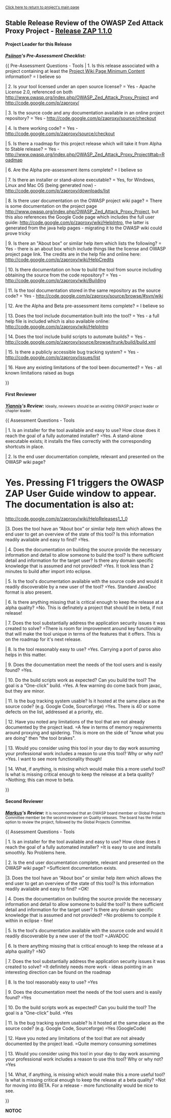 <small>[Click here to return to project's main
page](:OWASP_Zed_Attack_Proxy_Project "wikilink")</small>

## Stable Release Review of the OWASP Zed Attack Proxy Project - [Release ZAP 1.1.0](Projects/OWASP_Zed_Attack_Proxy_Project/Releases/ZAP_1.1.0 "wikilink")

#### Project Leader for this Release

***[Psiinon](User:Psiinon "wikilink")'s Pre-Assessment Checklist:***

{{ Pre-Assessment Questions - Tools | 1. Is this release associated with
a project containing at least the [Project Wiki Page Minimum
Content](Assessing_Project_Health#Project_Wiki_Page_Minimal_Content "wikilink")
information? = I believe so

| 2. Is your tool licensed under an open source license? = Yes - Apache
License 2.0, referenced on both
<http://www.owasp.org/index.php/OWASP_Zed_Attack_Proxy_Project> and
<http://code.google.com/p/zaproxy/>

| 3. Is the source code and any documentation available in an online
project repository? = Yes -
<http://code.google.com/p/zaproxy/source/checkout>

| 4. Is there working code? = Yes -
<http://code.google.com/p/zaproxy/source/checkout>

| 5. Is there a roadmap for this project release which will take it from
Alpha to Stable release? = Yes -
<http://www.owasp.org/index.php/OWASP_Zed_Attack_Proxy_Project#tab=Roadmap>

| 6. Are the Alpha pre-assessment items complete? = I believe so

| 7. Is there an installer or stand-alone executable? = Yes, for
Windows, Linux and Mac OS (being generated now) -
<http://code.google.com/p/zaproxy/downloads/list>

| 8. Is there user documentation on the OWASP project wiki page? = There
is some documentation on the project page
<http://www.owasp.org/index.php/OWASP_Zed_Attack_Proxy_Project>, but
this also references the Google Code page which includes the full user
guide: <http://code.google.com/p/zaproxy/wiki/HelpIntro>, the latter is
generated from the java help pages - migrating it to the OWASP wiki
could prove tricky

| 9. Is there an "About box" or similar help item which lists the
following? = Yes - there is an about box which include things like the
license and OWASP project page link. The credits are in the help file
and online here: <http://code.google.com/p/zaproxy/wiki/HelpCredits>

| 10. Is there documentation on how to build the tool from source
including obtaining the source from the code repository? = Yes -
<http://code.google.com/p/zaproxy/wiki/Building>

| 11. Is the tool documentation stored in the same repository as the
source code? = Yes -
<http://code.google.com/p/zaproxy/source/browse/#svn/wiki>

| 12. Are the Alpha and Beta pre-assessment items complete? = I believe
so

| 13. Does the tool include documentation built into the tool? = Yes - a
full help file is included which is also available online:
<http://code.google.com/p/zaproxy/wiki/HelpIntro>

| 14. Does the tool include build scripts to automate builds? = Yes -
<http://code.google.com/p/zaproxy/source/browse/trunk/build/build.xml>

| 15. Is there a publicly accessible bug tracking system? = Yes -
<http://code.google.com/p/zaproxy/issues/list>

| 16. Have any existing limitations of the tool been documented? = Yes -
all known limitations raised as bugs

}}

#### First Reviewer

***[Yiannis](User:Yiannis "wikilink")'s Review:***
<small>Ideally, reviewers should be an existing OWASP project leader or
chapter leader.</small>

{{ Assessment Questions - Tools

| 1. Is an installer for the tool available and easy to use? How close
does it reach the goal of a fully automated installer? =Yes. A
stand-alone executable exists; it installs the files correctly with the
corresponding shortcuts in place.

| 2. Is the end user documentation complete, relevant and presented on
the OWASP wiki page?

# Yes. Pressing F1 triggers the OWASP ZAP User Guide window to appear. The documentation is also at:

<http://code.google.com/p/zaproxy/wiki/HelpReleases1_1_0>

|3. Does the tool have an “About box” or similar help item which allows
the end user to get an overview of the state of this tool? Is this
information readily available and easy to find? =Yes.

| 4. Does the documentation on building the source provide the necessary
information and detail to allow someone to build the tool? Is there
sufficient detail and information for the target user? Is there any
domain specific knowledge that is assumed and not provided? =Yes. It
took less than 2 minutes to build after import into eclipse.

| 5. Is the tool's documentation available with the source code and
would it readily discoverable by a new user of the tool? =Yes. Standard
JavaDoc format is also present.

| 6. Is there anything missing that is critical enough to keep the
release at a alpha quality? =No. This is definately a project that
should be in beta, if not release\!

| 7. Does the tool substantially address the application security issues
it was created to solve? =There is room for improvement around key
functionality that will make the tool unique in terms of the features
that it offers. This is on the roadmap for it's next release.

| 8. Is the tool reasonably easy to use? =Yes. Carrying a port of paros
also helps in this matter.

| 9. Does the documentation meet the needs of the tool users and is
easily found? =Yes.

| 10. Do the build scripts work as expected? Can you build the tool? The
goal is a “One-click” build. =Yes. A few warning do come back from
javac, but they are minor.

| 11. Is the bug tracking system usable? Is it hosted at the same place
as the source code? (e.g. Google Code, Sourceforge) =Yes. There is 40 or
some defects on the list, addressed at a priority, etc.

| 12. Have you noted any limitations of the tool that are not already
documented by the project lead. =A few in terms of memory requirements
around proxying and spidering. This is more on the side of "know what
you are doing" then "the tool brakes".

| 13. Would you consider using this tool in your day to day work
assuming your professional work includes a reason to use this tool? Why
or why not? =Yes. I want to see more functionality though\!

| 14. What, if anything, is missing which would make this a more useful
tool? Is what is missing critical enough to keep the release at a beta
quality? =Nothing; this can move to beta.

}}

#### Second Reviewer

***[Markus](User:Dr._Markus_Maria_Miedaner "wikilink")'s Review:***
<small>It is recommended that an OWASP board member or Global Projects
Committee member be the second reviewer on Quality releases. The board
has the initial option to review the project, followed by the Global
Projects Committee.</small>

{{ Assessment Questions - Tools

| 1. Is an installer for the tool available and easy to use? How close
does it reach the goal of a fully automated installer? =It is easy to
use and installs smoothly. No Problems here.

| 2. Is the end user documentation complete, relevant and presented on
the OWASP wiki page? =Sufficient documentation exists.

|3. Does the tool have an “About box” or similar help item which allows
the end user to get an overview of the state of this tool? Is this
information readily available and easy to find? =OK\!

| 4. Does the documentation on building the source provide the necessary
information and detail to allow someone to build the tool? Is there
sufficient detail and information for the target user? Is there any
domain specific knowledge that is assumed and not provided? =No problems
to compile it within in eclipse - fine\!

| 5. Is the tool's documentation available with the source code and
would it readily discoverable by a new user of the tool? =JAVADOC

| 6. Is there anything missing that is critical enough to keep the
release at a alpha quality? =NO

| 7. Does the tool substantially address the application security issues
it was created to solve? =It definitely needs more work - ideas pointing
in an interesting direction can be found on the roadmap

| 8. Is the tool reasonably easy to use? =Yes

| 9. Does the documentation meet the needs of the tool users and is
easily found? =Yes

| 10. Do the build scripts work as expected? Can you build the tool? The
goal is a “One-click” build. =Yes

| 11. Is the bug tracking system usable? Is it hosted at the same place
as the source code? (e.g. Google Code, Sourceforge) =Yes (GoogleCode)

| 12. Have you noted any limitations of the tool that are not already
documented by the project lead. =Quite memory consuming sometimes

| 13. Would you consider using this tool in your day to day work
assuming your professional work includes a reason to use this tool? Why
or why not? =Yes

| 14. What, if anything, is missing which would make this a more useful
tool? Is what is missing critical enough to keep the release at a beta
quality? =Not for moving into BETA. For a release - more functionality
would be nice to see.

}}

__NOTOC__ <headertabs/>